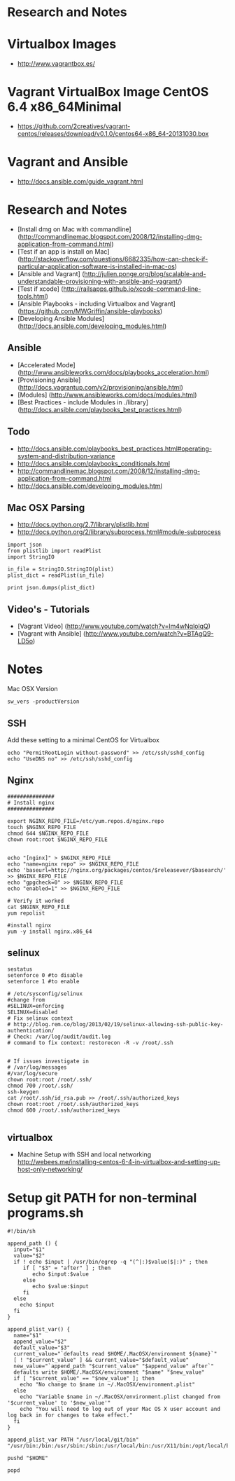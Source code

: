 # Research and Notes

# Virtualbox Images
- <http://www.vagrantbox.es/>

# Vagrant VirtualBox Image CentOS 6.4 x86_64Minimal
- <https://github.com/2creatives/vagrant-centos/releases/download/v0.1.0/centos64-x86_64-20131030.box>

# Vagrant and Ansible
- <http://docs.ansible.com/guide_vagrant.html>

# Research and Notes
- [Install dmg on Mac with commandline] (http://commandlinemac.blogspot.com/2008/12/installing-dmg-application-from-command.html)
- [Test if an app is install on Mac] (http://stackoverflow.com/questions/6682335/how-can-check-if-particular-application-software-is-installed-in-mac-os)
- [Ansible and Vagrant] (http://julien.ponge.org/blog/scalable-and-understandable-provisioning-with-ansible-and-vagrant/)
- [Test if xcode] (http://railsapps.github.io/xcode-command-line-tools.html)
- [Ansible Playbooks - including Virtualbox and Vagrant] (https://github.com/MWGriffin/ansible-playbooks)
- [Developing Ansible Modules] (http://docs.ansible.com/developing_modules.html)


Ansible
----
- [Accelerated Mode] (http://www.ansibleworks.com/docs/playbooks_acceleration.html)
- [Provisioning Ansible] (http://docs.vagrantup.com/v2/provisioning/ansible.html)
- [Modules] (http://www.ansibleworks.com/docs/modules.html)
- [Best Practices - include Modules in ./library] (http://docs.ansible.com/playbooks_best_practices.html)

Todo
----
- <http://docs.ansible.com/playbooks_best_practices.html#operating-system-and-distribution-variance>
- <http://docs.ansible.com/playbooks_conditionals.html>
- <http://commandlinemac.blogspot.com/2008/12/installing-dmg-application-from-command.html>
- <http://docs.ansible.com/developing_modules.html>

Mac OSX Parsing
----
- <http://docs.python.org/2.7/library/plistlib.html>
- <http://docs.python.org/2/library/subprocess.html#module-subprocess>

```
import json
from plistlib import readPlist
import StringIO

in_file = StringIO.StringIO(plist)
plist_dict = readPlist(in_file)

print json.dumps(plist_dict)
```

Video's - Tutorials
----
- [Vagrant Video] (http://www.youtube.com/watch?v=Im4wNqlolqQ)
- [Vagrant with Ansible] (http://www.youtube.com/watch?v=BTAgQ9-LD5o) 

# Notes
Mac OSX Version
```
sw_vers -productVersion 
```


SSH
----
Add these setting to a minimal CentOS for Virtualbox
```
echo "PermitRootLogin without-password" >> /etc/ssh/sshd_config
echo "UseDNS no" >> /etc/ssh/sshd_config
```


Nginx
----
```
###############
# Install nginx
###############

export NGINX_REPO_FILE=/etc/yum.repos.d/nginx.repo
touch $NGINX_REPO_FILE
chmod 644 $NGINX_REPO_FILE
chown root:root $NGINX_REPO_FILE


echo "[nginx]" > $NGINX_REPO_FILE
echo "name=nginx repo" >> $NGINX_REPO_FILE
echo 'baseurl=http://nginx.org/packages/centos/$releasever/$basearch/' >> $NGINX_REPO_FILE
echo "gpgcheck=0" >> $NGINX_REPO_FILE
echo "enabled=1" >> $NGINX_REPO_FILE

# Verify it worked
cat $NGINX_REPO_FILE
yum repolist

#install nginx 
yum -y install nginx.x86_64
```

selinux 
----
```
sestatus
setenforce 0 #to disable
setenforce 1 #to enable

# /etc/sysconfig/selinux 
#change from
#SELINUX=enforcing 
SELINUX=disabled
# Fix selinux context
# http://blog.rem.co/blog/2013/02/19/selinux-allowing-ssh-public-key-authentication/
# Check: /var/log/audit/audit.log
# command to fix context: restorecon -R -v /root/.ssh


# If issues investigate in
# /var/log/messages
#/var/log/secure
chown root:root /root/.ssh/
chmod 700 /root/.ssh/
ssh-keygen
cat /root/.ssh/id_rsa.pub >> /root/.ssh/authorized_keys
chown root:root /root/.ssh/authorized_keys
chmod 600 /root/.ssh/authorized_keys


```

virtualbox
----
- Machine Setup with SSH and local networking <http://webees.me/installing-centos-6-4-in-virtualbox-and-setting-up-host-only-networking/>


# Setup git PATH for non-terminal programs.sh
```
#!/bin/sh

append_path () {
  input="$1"
  value="$2"
  if ! echo $input | /usr/bin/egrep -q "(^|:)$value($|:)" ; then
     if [ "$3" = "after" ] ; then
        echo $input:$value
     else
        echo $value:$input
     fi
  else
    echo $input
  fi
}

append_plist_var() {
  name="$1"
  append_value="$2"
  default_value="$3"
  current_value="`defaults read $HOME/.MacOSX/environment ${name}`"
  [ ! "$current_value" ] && current_value="$default_value"
  new_value="`append_path "$current_value" "$append_value" after`"
  defaults write $HOME/.MacOSX/environment "$name" "$new_value"
  if [ "$current_value" == "$new_value" ]; then
    echo "No change to $name in ~/.MacOSX/environment.plist"
  else
    echo "Variable $name in ~/.MacOSX/environment.plist changed from '$current_value' to '$new_value'"
    echo "You will need to log out of your Mac OS X user account and log back in for changes to take effect."
  fi
}

append_plist_var PATH "/usr/local/git/bin" "/usr/bin:/bin:/usr/sbin:/sbin:/usr/local/bin:/usr/X11/bin:/opt/local/bin"

pushd "$HOME"

popd
```